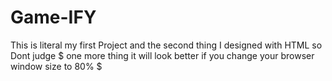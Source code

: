 # Game-IFY
This is literal my first Project and the second thing I designed with HTML so Dont judge 
$
 one more thing it will look better if you change your browser window size to 80% 
                                                                                 $
